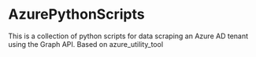 # AzurePythonScripts
This is a collection of python scripts for data scraping an Azure AD tenant using the Graph API. Based on azure_utility_tool
